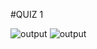 #QUIZ 1

![output](https://github.com/STIW3054-A201/main-issues-GohSIanHang/blob/master/images/T10.PNG?raw=true)
![output](https://github.com/STIW3054-A201/main-issues-GohSIanHang/blob/master/images/T10.PNG?raw=true)